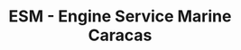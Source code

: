 ---
title: "ESM - Engine Service Marine Caracas"
url: /caracas/esm-engine-service-marine-caracas/
shop: general
---